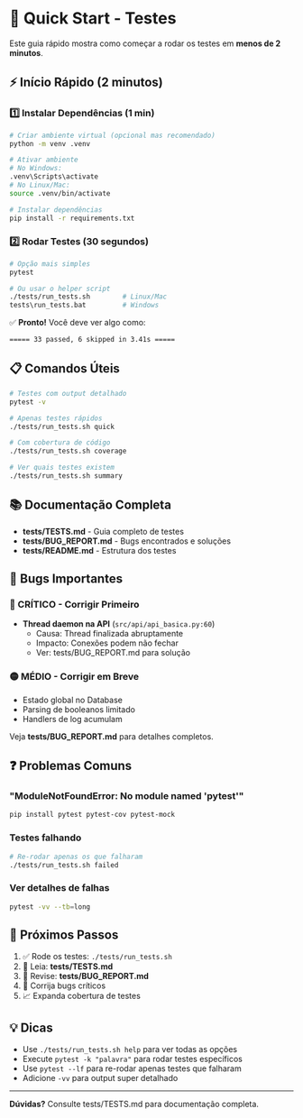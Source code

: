 # 🚀 Quick Start - Testes

Este guia rápido mostra como começar a rodar os testes em **menos de 2 minutos**.

## ⚡ Início Rápido (2 minutos)

### 1️⃣ Instalar Dependências (1 min)

```bash
# Criar ambiente virtual (opcional mas recomendado)
python -m venv .venv

# Ativar ambiente
# No Windows:
.venv\Scripts\activate
# No Linux/Mac:
source .venv/bin/activate

# Instalar dependências
pip install -r requirements.txt
```

### 2️⃣ Rodar Testes (30 segundos)

```bash
# Opção mais simples
pytest

# Ou usar o helper script
./tests/run_tests.sh        # Linux/Mac
tests\run_tests.bat         # Windows
```

✅ **Pronto!** Você deve ver algo como:
```
===== 33 passed, 6 skipped in 3.41s =====
```

## 📋 Comandos Úteis

```bash
# Testes com output detalhado
pytest -v

# Apenas testes rápidos
./tests/run_tests.sh quick

# Com cobertura de código
./tests/run_tests.sh coverage

# Ver quais testes existem
./tests/run_tests.sh summary
```

## 📚 Documentação Completa

- **tests/TESTS.md** - Guia completo de testes
- **tests/BUG_REPORT.md** - Bugs encontrados e soluções
- **tests/README.md** - Estrutura dos testes

## 🐛 Bugs Importantes

### 🔴 CRÍTICO - Corrigir Primeiro
- **Thread daemon na API** (`src/api/api_basica.py:60`)
  - Causa: Thread finalizada abruptamente
  - Impacto: Conexões podem não fechar
  - Ver: tests/BUG_REPORT.md para solução

### 🟡 MÉDIO - Corrigir em Breve
- Estado global no Database
- Parsing de booleanos limitado
- Handlers de log acumulam

Veja **tests/BUG_REPORT.md** para detalhes completos.

## ❓ Problemas Comuns

### "ModuleNotFoundError: No module named 'pytest'"
```bash
pip install pytest pytest-cov pytest-mock
```

### Testes falhando
```bash
# Re-rodar apenas os que falharam
./tests/run_tests.sh failed
```

### Ver detalhes de falhas
```bash
pytest -vv --tb=long
```

## 🎯 Próximos Passos

1. ✅ Rode os testes: `./tests/run_tests.sh`
2. 📖 Leia: **tests/TESTS.md**
3. 🐛 Revise: **tests/BUG_REPORT.md**
4. 🔧 Corrija bugs críticos
5. 📈 Expanda cobertura de testes

## 💡 Dicas

- Use `./tests/run_tests.sh help` para ver todas as opções
- Execute `pytest -k "palavra"` para rodar testes específicos
- Use `pytest --lf` para re-rodar apenas testes que falharam
- Adicione `-vv` para output super detalhado

---

**Dúvidas?** Consulte tests/TESTS.md para documentação completa.

